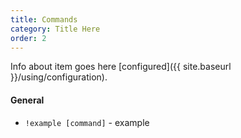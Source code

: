 ```yaml
---
title: Commands
category: Title Here
order: 2
---
```


Info about item goes here [configured]({{ site.baseurl }}/using/configuration). 




#### General

- `!example [command]` - example
